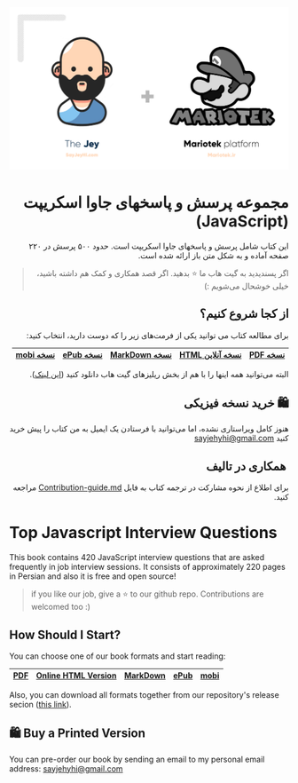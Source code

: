 <div dir="rtl">

<p align="center">
    <img src="https://raw.githubusercontent.com/Mariotek/BetterUnderstandingOfJavascript/master/image-MariotekLogo.png" >
</p>

# مجموعه پرسش و پاسخهای جاوا اسکریپت (JavaScript)

این کتاب شامل پرسش و پاسخهای جاوا اسکریپت است. حدود ۵۰۰ پرسش در ۲۲۰ صفحه آماده و به شکل متن‌ باز ارائه شده است.

> اگر پسندیدید به گیت هاب ما :star: بدهید. اگر قصد همکاری و کمک هم داشته باشید، خیلی خوشحال می‌شویم :)

## از کجا شروع کنیم؟

برای مطالعه کتاب می توانید یکی از فرمت‌های زیر را که دوست دارید، انتخاب کنید:

| [**نسخه PDF**](https://github.com/Mariotek/javascript-persian-interview-questions/raw/master/book.pdf)      | [**نسخه آنلاین HTML**](https://js.mariotek.ir) | [**نسخه MarkDown**](https://github.com/Mariotek/javascript-persian-interview-questions/blob/master/book.md#%D9%85%D8%AC%D9%85%D9%88%D8%B9%D9%87-%D8%B3%D9%88%D8%A7%D9%84%D8%A7%D8%AA-%D8%A7%D8%B3%D8%AA%D8%AE%D8%AF%D8%A7%D9%85%DB%8C-%D8%B1%DB%8C%D8%A7%DA%A9%D8%AA) | [**نسخه ePub**](https://github.com/Mariotek/javascript-persian-interview-questions/raw/master/book.epub) | [**نسخه mobi**](https://github.com/Mariotek/javascript-persian-interview-questions/raw/master/book.mobi) |
|-------------------|---------------|---------------|--------------------|-------------|

البته می‌توانید همه اینها را با هم از بخش ریلیزهای گیت هاب دانلود کنید ([این لینک](https://github.com/Mariotek/javascript-persian-interview-questions/releases)).


## 🛍 خرید نسخه فیزیکی

هنوز کامل ویراستاری نشده، اما می‌توانید با فرستادن یک ایمیل به من کتاب را پیش خرید کنید
sayjehyhi@gmail.com

## ‌ همکاری در تالیف

برای اطلاع از نحوه مشارکت در ترجمه کتاب به فایل [Contribution-guide.md](https://github.com/Mariotek/javascript-persian-interview-questions/blob/master/Contribution-guide.md) مراجعه کنید.


</div>


<div dir="ltr">

# Top Javascript Interview Questions

This book contains 420 JavaScript interview questions that are asked frequently in job interview sessions.
It consists of approximately 220 pages in Persian and also it is free and open source!

> if you like our job, give a :star: to our github repo. Contributions are welcomed too :)

## How Should I Start?

You can choose one of our book formats and start reading:

| [**PDF**](https://github.com/Mariotek/javascript-persian-interview-questions/raw/master/book.pdf)      | [**Online HTML Version**](https://react.sayjeyhi.com) | [**MarkDown**](https://github.com/Mariotek/javascript-persian-interview-questions/blob/master/book.md#%D9%85%D8%AC%D9%85%D9%88%D8%B9%D9%87-%D8%B3%D9%88%D8%A7%D9%84%D8%A7%D8%AA-%D8%A7%D8%B3%D8%AA%D8%AE%D8%AF%D8%A7%D9%85%DB%8C-%D8%B1%DB%8C%D8%A7%DA%A9%D8%AA) | [**ePub**](https://github.com/Mariotek/javascript-persian-interview-questions/raw/master/book.epub) | [**mobi**](https://github.com/Mariotek/javascript-persian-interview-questions/raw/master/book.mobi) |
|-------------------|---------------|---------------|--------------------|-------------|

Also, you can download all formats together from our repository's release secion ([this link](https://github.com/Mariotek/javascript-persian-interview-questions/releases)).


## 🛍 Buy a Printed Version

You can pre-order our book by sending an email to my personal email address:
sayjehyhi@gmail.com

</div>
